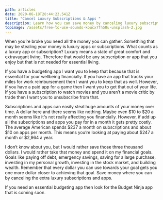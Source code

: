 ```yaml
---
path: articles
date: 2020-06-18T20:44:23.541Z
title: "Cancel Luxury Subscriptions & Apps "
description: Learn how you can save money by canceling luxury subscriptions and apps
topimage: /assets/free-to-use-sounds-koucx7fh50u-unsplash-2.jpg
---
```

<!--StartFragment-->

When you’re broke you need all the money you can gather. Something that may be stealing your money is luxury apps or subscriptions. What counts as a luxury app or subscription? Luxury means a state of great comfort and extravagant living. Therefore that would be any subscription or app that you enjoy but that is not needed for essential living.

If you have a budgeting app I want you to keep that because that is essential for your wellbeing financially. If you have an app that tracks your miles for work reimbursement then I want you to keep that as well. However, if you have a paid app for a game then I want you to get that out of your life. If you have a subscription to watch movies and you aren’t a movie critic by trade then I want you to unsubscribe from that.

Subscriptions and apps can easily steal huge amounts of your money over time. A dollar here and there seems like nothing. Maybe even $10 to $20 a month seems like it's not really affecting you financially. However, if add up all the subscriptions and apps you pay for in a month it gets pretty costly. The average American spends $237 a month on subscriptions and about $10 on apps per month. This means you’re looking at paying about $247 a month or $2,964 a year.

I don’t know about you, but I would rather save those three thousand dollars. I would rather take that money and spend it on my financial goals. Goals like paying off debt, emergency savings, saving for a large purchase, investing in my personal growth, investing in the stock market, and building wealth. Remember that every dollar you can use towards your goal gets you one more dollar closer to achieving that goal. Save money where you can by canceling the extra luxury subscriptions and apps.

If you need an essential budgeting app then look for the Budget Ninja app that is coming soon. 

<!--EndFragment-->